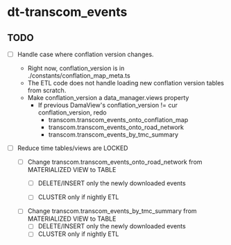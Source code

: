 # dt-transcom_events

## TODO

- [ ] Handle case where conflation version changes.

  - Right now, conflation_version is in ./constants/conflation_map_meta.ts
  - The ETL code does not handle loading new conflation version tables from scratch.
  - Make conflation_version a data_manager.views property
    - If previous DamaView's conflation_version != cur conflation_version, redo
      - transcom.transcom_events_onto_conflation_map
      - transcom.transcom_events_onto_road_network
      - transcom.transcom_events_by_tmc_summary

- [ ] Reduce time tables/views are LOCKED

  - [ ] Change transcom.transcom_events_onto_road_network from MATERIALIZED VIEW to TABLE
    - [ ] DELETE/INSERT only the newly downloaded events
    - [ ] CLUSTER only if nightly ETL


  - [ ] Change transcom.transcom_events_by_tmc_summary from MATERIALIZED VIEW to TABLE
    - [ ] DELETE/INSERT only the newly downloaded events
    - [ ] CLUSTER only if nightly ETL
